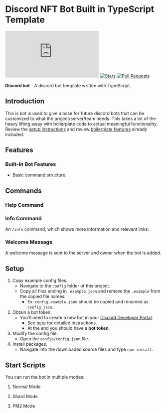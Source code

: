 # Discord NFT Bot Built in TypeScript Template

[![discord.js](https://img.shields.io/github/package-json/dependency-version/KevinNovak/Discord-Bot-TypeScript-Template/discord.js)](https://discord.js.org/)
[![Stars](https://img.shields.io/github/stars/eiab30p/waitlist-entry-bot.svg)](https://github.com//eiab30p/waitlist-entry-bot/stargazers)
[![Pull Requests](https://img.shields.io/badge/Pull%20Requests-Welcome!-brightgreen)](https://github.com//eiab30p/waitlist-entry-bot/pulls)


**Discord bot** - A discord bot template written with TypeScript.

## Introduction

This is bot is used to give a base for future discord bots that can be customized to what the project/server/team needs. This takes a lot of the heavy lifting away with boilerplate code to actual meaningful functionality. Review the [setup instructions](#setup) and review [boilerplate features](#features) already included.


## Features

### Built-In Bot Features

- Basic command structure.

## Commands

### Help Command


### Info Command

An `/info` command, which shows more information and relevant links.

### Welcome Message

A welcome message is sent to the server and owner when the bot is added.

## Setup

1. Copy example config files.
    - Navigate to the `config` folder of this project.
    - Copy all files ending in `.example.json` and remove the `.example` from the copied file names.
        - Ex: `config.example.json` should be copied and renamed as `config.json`.
2. Obtain a bot token.
    - You'll need to create a new bot in your [Discord Developer Portal](https://discord.com/developers/applications/).
        - See [here](https://www.writebots.com/discord-bot-token/) for detailed instructions.
        - At the end you should have a **bot token**.
3. Modify the config file.
    - Open the `config/config.json` file.
4. Install packages.
    - Navigate into the downloaded source files and type `npm install`.

## Start Scripts

You can run the bot in multiple modes:

1. Normal Mode

2. Shard Mode

3. PM2 Mode
